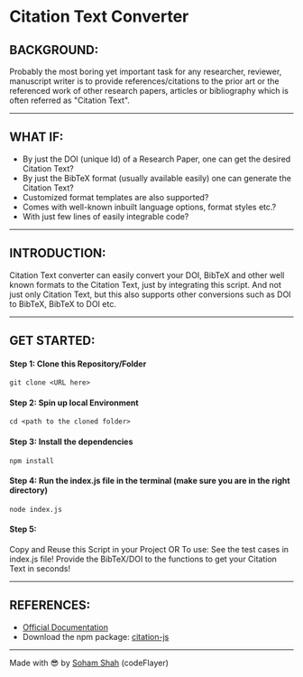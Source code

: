 # Citation Text Converter

## BACKGROUND:

Probably the most boring yet important task for any researcher, reviewer, manuscript writer is to provide references/citations to the prior art or the referenced work of other research papers, articles or bibliography which is often referred as "Citation Text".

---

## WHAT IF:

* By just the DOI (unique Id) of a Research Paper, one can get the desired Citation Text?
* By just the BibTeX format (usually available easily) one can generate the Citation Text?
* Customized format templates are also supported?
* Comes with well-known inbuilt language options, format styles etc.?
* With just few lines of easily integrable code?

---

## INTRODUCTION:

Citation Text converter can easily convert your DOI, BibTeX and other well known formats to the Citation Text, just by integrating this script. And not just only Citation Text, but this also supports other conversions such as DOI to BibTeX, BibTeX to DOI etc.

---

## GET STARTED:

#### Step 1: Clone this Repository/Folder
```
git clone <URL here>
```
#### Step 2: Spin up local Environment
```
cd <path to the cloned folder>
```
#### Step 3: Install the dependencies
```
npm install 
```
#### Step 4: Run the index.js file in the terminal (make sure you are in the right directory)
```
node index.js 
```
#### Step 5: 

Copy and Reuse this Script in your Project 
OR 
To use: See the test cases in index.js file!
Provide the BibTeX/DOI to the functions to get your Citation Text in seconds!

---

## REFERENCES:
* [Official Documentation](https://citation.js.org/api/index.html)
* Download the npm package: [citation-js](https://www.npmjs.com/package/citation-js)

---

Made with 😎 by [Soham Shah](https://github.com/sohamsshah) (codeFlayer)